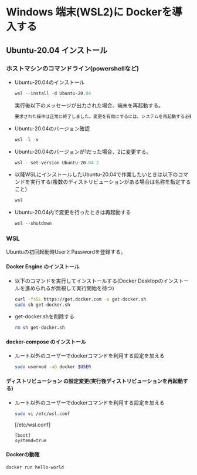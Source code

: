 # Windows 端末(WSL2)に Dockerを導入する

## Ubuntu-20.04 インストール

### ホストマシンのコマンドライン(powershellなど)

- Ubuntu-20.04のインストール

  ```ps1
  wsl --install -d Ubuntu-20.04
  ```

  実行後以下のメッセージが出力された場合、端末を再起動する。

  ```ps1
  要求された操作は正常に終了しました。変更を有効にするには、システムを再起動する必要があります。
  ```

- Ubuntu-20.04のバージョン確認

  ```ps1
  wsl -l -v
  ```

- Ubuntu-20.04のバージョンが1だった場合、2に変更する。

  ```ps1
  wsl --set-version Ubuntu-20.04 2
  ```

- 以降WSLにインストールしたUbuntu-20.04で作業したいときは以下のコマンドを実行する(複数のディストリビューションがある場合は名称を指定すること)

  ```ps1
  wsl
  ```

- Ubuntu-20.04内で変更を行ったときは再起動する

  ```ps1
  wsl --shutdown
  ```

### WSL

Ubuntuの初回起動時UserとPasswordを登録する。

#### Docker Engine のインストール

- 以下のコマンドを実行してインストールする(Docker Desktopのインストールを進められるが無視して実行開始を待つ)

  ```bash
  curl -fsSL https://get.docker.com -o get-docker.sh
  sudo sh get-docker.sh
  ```

- get-docker.shを削除する

  ```bash
  rm sh get-docker.sh
  ```

#### docker-compose のインストール

- ルート以外のユーザーでdockerコマンドを利用する設定を加える

  ```bash
  sudo usermod -aG docker $USER
  ```

#### ディストリビューション の設定変更(実行後ディストリビューションを再起動する)

- ルート以外のユーザーでdockerコマンドを利用する設定を加える

  ```bash
  sudo vi /etc/wsl.conf
  ```

  [/etc/wsl.conf]

  ```vi
  [boot]
  systemd=true
  ```

#### Dockerの動確

```bash
docker run hello-world
```
